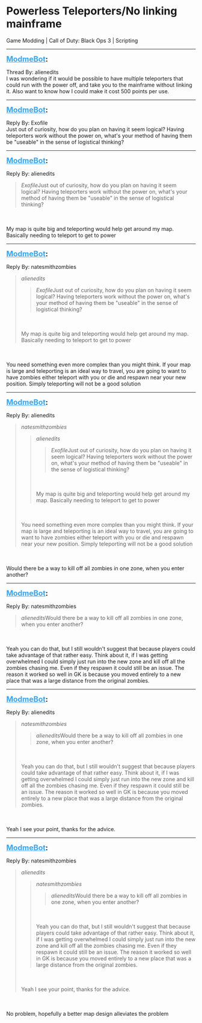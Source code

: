 # Powerless Teleporters/No linking mainframe
Game Modding | Call of Duty: Black Ops 3 | Scripting

---
<strong style="font-size: 1.4em;"><span style="text-decoration: underline;text-decoration-color: #34a7f9;"><span style="color:#34a7f9;">ModmeBot</span></span>:</strong>

<p>Thread By: alienedits<br />I was wondering if it would be possible to have multiple teleporters that could run with the power off, and take you to the mainframe without linking it. Also want to know how I could make it cost 500 points per use.</p>

---
<strong style="font-size: 1.4em;"><span style="text-decoration: underline;text-decoration-color: #34a7f9;"><span style="color:#34a7f9;">ModmeBot</span></span>:</strong>

<p>Reply By: Exofile<br />Just out of curiosity, how do you plan on having it seem logical? Having teleporters work without the power on, what&#39;s your method of having them be &quot;useable&quot; in the sense of logistical thinking?</p>

---
<strong style="font-size: 1.4em;"><span style="text-decoration: underline;text-decoration-color: #34a7f9;"><span style="color:#34a7f9;">ModmeBot</span></span>:</strong>

<p>Reply By: alienedits<br /><blockquote><em>Exofile</em>Just out of curiosity, how do you plan on having it seem logical? Having teleporters work without the power on, what&#39;s your method of having them be &quot;useable&quot; in the sense of logistical thinking?</blockquote><br /><br />My map is quite big and teleporting would help get around my map. Basically needing to teleport to get to power</p>

---
<strong style="font-size: 1.4em;"><span style="text-decoration: underline;text-decoration-color: #34a7f9;"><span style="color:#34a7f9;">ModmeBot</span></span>:</strong>

<p>Reply By: natesmithzombies<br /><blockquote><em>alienedits</em><blockquote><em>Exofile</em>Just out of curiosity, how do you plan on having it seem logical? Having teleporters work without the power on, what&#39;s your method of having them be &quot;useable&quot; in the sense of logistical thinking?</blockquote><br /><br />My map is quite big and teleporting would help get around my map. Basically needing to teleport to get to power</blockquote><br /><br />You need something even more complex than you might think. If your map is large and teleporting is an ideal way to travel, you are going to want to have zombies either teleport with you or die and respawn near your new position. Simply teleporting will not be a good solution</p>

---
<strong style="font-size: 1.4em;"><span style="text-decoration: underline;text-decoration-color: #34a7f9;"><span style="color:#34a7f9;">ModmeBot</span></span>:</strong>

<p>Reply By: alienedits<br /><blockquote><em>natesmithzombies</em><blockquote><em>alienedits</em><blockquote><em>Exofile</em>Just out of curiosity, how do you plan on having it seem logical? Having teleporters work without the power on, what&#39;s your method of having them be &quot;useable&quot; in the sense of logistical thinking?</blockquote><br /><br />My map is quite big and teleporting would help get around my map. Basically needing to teleport to get to power</blockquote><br /><br />You need something even more complex than you might think. If your map is large and teleporting is an ideal way to travel, you are going to want to have zombies either teleport with you or die and respawn near your new position. Simply teleporting will not be a good solution </blockquote><br /><br />Would there be a way to kill off all zombies in one zone, when you enter another?</p>

---
<strong style="font-size: 1.4em;"><span style="text-decoration: underline;text-decoration-color: #34a7f9;"><span style="color:#34a7f9;">ModmeBot</span></span>:</strong>

<p>Reply By: natesmithzombies<br /><blockquote><em>alienedits</em>Would there be a way to kill off all zombies in one zone, when you enter another?</blockquote><br /><br />Yeah you can do that, but I still wouldn&#39;t suggest that because players could take advantage of that rather easy. Think about it, if I was getting overwhelmed I could simply just run into the new zone and kill off all the zombies chasing me. Even if they respawn it could still be an issue. The reason it worked so well in GK is because you moved entirely to a new place that was a large distance from the original zombies.</p>

---
<strong style="font-size: 1.4em;"><span style="text-decoration: underline;text-decoration-color: #34a7f9;"><span style="color:#34a7f9;">ModmeBot</span></span>:</strong>

<p>Reply By: alienedits<br /><blockquote><em>natesmithzombies</em><blockquote><em>alienedits</em>Would there be a way to kill off all zombies in one zone, when you enter another?</blockquote><br /><br />Yeah you can do that, but I still wouldn&#39;t suggest that because players could take advantage of that rather easy. Think about it, if I was getting overwhelmed I could simply just run into the new zone and kill off all the zombies chasing me. Even if they respawn it could still be an issue. The reason it worked so well in GK is because you moved entirely to a new place that was a large distance from the original zombies. </blockquote><br /><br />Yeah I see your point, thanks for the advice.</p>

---
<strong style="font-size: 1.4em;"><span style="text-decoration: underline;text-decoration-color: #34a7f9;"><span style="color:#34a7f9;">ModmeBot</span></span>:</strong>

<p>Reply By: natesmithzombies<br /><blockquote><em>alienedits</em><blockquote><em>natesmithzombies</em><blockquote><em>alienedits</em>Would there be a way to kill off all zombies in one zone, when you enter another?</blockquote><br /><br />Yeah you can do that, but I still wouldn&#39;t suggest that because players could take advantage of that rather easy. Think about it, if I was getting overwhelmed I could simply just run into the new zone and kill off all the zombies chasing me. Even if they respawn it could still be an issue. The reason it worked so well in GK is because you moved entirely to a new place that was a large distance from the original zombies. </blockquote><br /><br />Yeah I see your point, thanks for the advice.</blockquote><br /><br />No problem, hopefully a better map design alleviates the problem</p>
